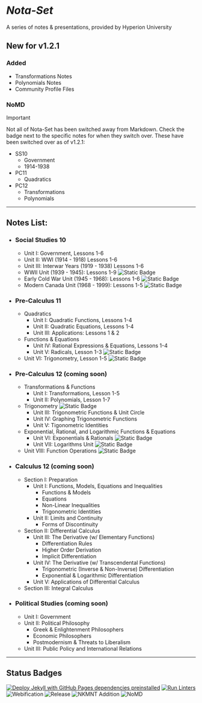 # ***Nota-Set***
A series of notes & presentations, provided by Hyperion University

## New for v1.2.1

### Added
* Transformations Notes
* Polynomials Notes
* Community Profile Files
### NoMD
> [!IMPORTANT]
> Not all of Nota-Set has been switched away from Markdown. Check the badge next to the specific notes for when they switch over.
> These have been switched over as of v1.2.1:
> * SS10
>     * Government
>     * 1914-1938
> * PC11
>     * Quadratics
> * PC12
>     * Transformations
>     * Polynomials
<!--Rationals & Radicals (1.3.1 - 1.3.3)-->
---

## **Notes List:**
* ### Social Studies 10
    - Unit I: Government, Lessons 1-6
    - Unit II: WWI (1914 - 1918) Lessons 1-6
    - Unit III: Interwar Years (1919 - 1938) Lessons 1-6
    - WWII Unit (1939 - 1945): Lessons 1-9 ![Static Badge](https://img.shields.io/badge/HTML-Apr%2FMay-%23ff4d00?logo=adguard&logoColor=brightgreen)
    - Early Cold War Unit (1945 - 1968): Lessons 1-6 ![Static Badge](https://img.shields.io/badge/HTML-May-red?logo=adguard&logoColor=brightgreen)
    - Modern Canada Unit (1968 - 1999): Lessons 1-5 ![Static Badge](https://img.shields.io/badge/HTML-May-red?logo=adguard&logoColor=brightgreen)
* ### Pre-Calculus 11
    - Quadratics
        - Unit I: Quadratic Functions, Lessons 1-4 
        - Unit II: Quadratic Equations, Lessons 1-4
        - Unit III: Applications: Lessons 1 & 2
    - Functions & Equations
        - Unit IV: Rational Expressions & Equations, Lessons 1-4
        - Unit V: Radicals, Lesson 1-3 ![Static Badge](https://img.shields.io/badge/HTML-Mar%2FApr-orange?logo=adguard&logoColor=brightgreen)
    - Unit VI: Trigonometry, Lesson 1-5 ![Static Badge](https://img.shields.io/badge/HTML-Apr%2FMay-%23ff4d00?logo=adguard&logoColor=brightgreen)
* ### Pre-Calculus 12 (coming soon) 
    - Transformations & Functions
        - Unit I: Transformations, Lesson 1-5
        - Unit II: Polynomials, Lesson 1-7
    - Trigonometry ![Static Badge](https://img.shields.io/badge/HTML-Early_Jun-darkred?logo=adguard&logoColor=brightgreen)
        - Unit III: Trigonometric Functions & Unit Circle
        - Unit IV: Graphing Trigonometric Functions
        - Unit V: Tigonometric Identities
    - Exponential, Rational, and Logarithmic Functions & Equations
        - Unit VI: Exponentials & Rationals ![Static Badge](https://img.shields.io/badge/HTML-Late_Jun-darkred?logo=adguard&logoColor=brightgreen)
        - Unit VII: Logarithms Unit ![Static Badge](https://img.shields.io/badge/HTML-Late_Jun-darkred?logo=adguard&logoColor=brightgreen)
    - Unit VIII: Function Operations ![Static Badge](https://img.shields.io/badge/HTML-Late_Jun-darkred?logo=adguard&logoColor=brightgreen)
* ### Calculus 12 (coming soon)
    * Section I: Preparation
        - Unit I: Functions, Models, Equations and Inequalities
            - Functions & Models
            - Equations
            - Non-Linear Inequalities
            - Trigonometric Identities
        - Unit II: Limits and Continuity
            - Forms of Discontinuity
    * Section II: Differential Calculus
        - Unit III: The Derivative (w/ Elementary Functions)
            - Differentiation Rules
            - Higher Order Derivation
            - Implicit Differentiation
        - Unit IV: The Derivative (w/ Transcendental Functions)
            - Trigonometric (Inverse & Non-Inverse) Differentiation
            - Exponential & Logarithmic Differentiation
        - Unit V: Applications of Differential Calculus
    * Section III: Integral Calculus
* ### Political Studies (coming soon)
    - Unit I: Government
    - Unit II: Political Philosophy
        - Greek & Enlightenment Philosophers
        - Economic Philosophers
        - Postmodernism & Threats to Liberalism
    - Unit III: Public Policy and International Relations

---
## **Status Badges**
[![Deploy Jekyll with GitHub Pages dependencies preinstalled](https://github.com/HyperionU/Nota-Set/actions/workflows/jekyll-gh-pages.yml/badge.svg)](https://github.com/HyperionU/Nota-Set/actions/workflows/jekyll-gh-pages.yml)
[![Run Linters](https://github.com/HyperionU/Nota-Set/actions/workflows/linters.yml/badge.svg)](https://github.com/HyperionU/Nota-Set/actions/workflows/linters.yml) 
![Webification](https://img.shields.io/badge/Webified-True-limegreen)
![Release](https://img.shields.io/github/v/release/HyperionU/Nota-Set?color=darkred) 
![NKMNT Addition](https://img.shields.io/badge/NKMNT-Done-limegreen)
![NoMD](https://img.shields.io/badge/NoMD-Stage_4-red?logo=adguard&logoColor=brightgreen)
